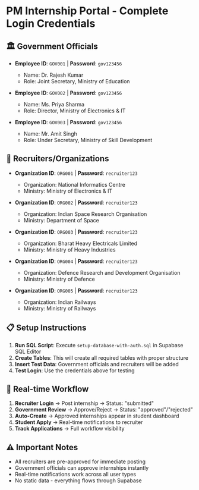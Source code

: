 # PM Internship Portal - Complete Login Credentials

## 🏛️ Government Officials
- **Employee ID**: `GOV001` | **Password**: `gov123456`
  - Name: Dr. Rajesh Kumar
  - Role: Joint Secretary, Ministry of Education
  
- **Employee ID**: `GOV002` | **Password**: `gov123456`
  - Name: Ms. Priya Sharma  
  - Role: Director, Ministry of Electronics & IT
  
- **Employee ID**: `GOV003` | **Password**: `gov123456`
  - Name: Mr. Amit Singh
  - Role: Under Secretary, Ministry of Skill Development

## 🏢 Recruiters/Organizations
- **Organization ID**: `ORG001` | **Password**: `recruiter123`
  - Organization: National Informatics Centre
  - Ministry: Ministry of Electronics & IT
  
- **Organization ID**: `ORG002` | **Password**: `recruiter123`
  - Organization: Indian Space Research Organisation
  - Ministry: Department of Space
  
- **Organization ID**: `ORG003` | **Password**: `recruiter123`
  - Organization: Bharat Heavy Electricals Limited
  - Ministry: Ministry of Heavy Industries
  
- **Organization ID**: `ORG004` | **Password**: `recruiter123`
  - Organization: Defence Research and Development Organisation
  - Ministry: Ministry of Defence
  
- **Organization ID**: `ORG005` | **Password**: `recruiter123`
  - Organization: Indian Railways
  - Ministry: Ministry of Railways

## 📋 Setup Instructions
1. **Run SQL Script**: Execute `setup-database-with-auth.sql` in Supabase SQL Editor
2. **Create Tables**: This will create all required tables with proper structure
3. **Insert Test Data**: Government officials and recruiters will be added
4. **Test Login**: Use the credentials above for testing

## 🔄 Real-time Workflow
1. **Recruiter Login** → Post internship → Status: "submitted"
2. **Government Review** → Approve/Reject → Status: "approved"/"rejected"  
3. **Auto-Create** → Approved internships appear in student dashboard
4. **Student Apply** → Real-time notifications to recruiter
5. **Track Applications** → Full workflow visibility

## ⚠️ Important Notes
- All recruiters are pre-approved for immediate posting
- Government officials can approve internships instantly
- Real-time notifications work across all user types
- No static data - everything flows through Supabase
